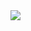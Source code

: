 <img src = "https://github.com/Raaagan/codecademy-fullstack/blob/main/broadway/resources/images/broadway.gif"/>
